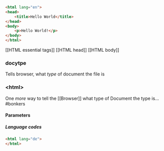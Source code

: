 ```html
<html lang="en">
<head>
    <title>Hello World</title>
</head>
<body>
    <p>Hello World!</p>
</body>
</html>
```

[[HTML essential tags]]
[[HTML head]]
[[HTML body]]
### docytpe
Tells browser, what _type_ of document the file is

### \<html>
One _more_ way to tell the [[Browser]] what type of Document the type is... #bonkers

#### Parameters
##### Language codes
```html
<html lang="de">
</html>
```


